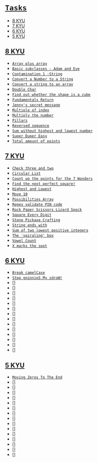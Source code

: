 # [`Tasks`](../index.md)

- [8 KYU](#8-kyu)
- [7 KYU](#7-kyu)
- [6 KYU](#6-kyu)
- [5 KYU](#5-kyu)

## [8 KYU](#tasks)

- [`Array plus array`](<./Codewars/8 KYU/Array plus array.md>)
- [`Basic subclasses - Adam and Eve`](<./Codewars/8 KYU/Basic subclasses - Adam and Eve.md>)
- [`Contamination 1 -String`](<./Codewars/8 KYU/Contamination 1 -String.md>)
- [`Convert a Number to a String`](<./Codewars/8 KYU/Convert a Number to a String.md>)
- [`Convert a string to an array`](<./Codewars/8 KYU/Convert a string to an array.md>)
- [`Double Char`](<./Codewars/8 KYU/Double Char.md>)
- [`Find out whether the shape is a cube`](<./Codewars/8 KYU/Find out whether the shape is a cube.md>)
- [`Fundamentals Return`](<./Codewars/8 KYU/Fundamentals Return.md>)
- [`Jenny's secret message`](<./Codewars/8 KYU/Jenny's secret message.md>)
- [`Multiple of index`](<./Codewars/8 KYU/Multiple of index.md>)
- [`Multiply the number`](<./Codewars/8 KYU/Multiply the number.md>)
- [`Pillars`](<./Codewars/8 KYU/Pillars.md>)
- [`Reversed sequence`](<./Codewars/8 KYU/Reversed sequence.md>)
- [`Sum without highest and lowest number`](<./Codewars/8 KYU/Sum without highest and lowest number.md>)
- [`Super Duper Easy`](<./Codewars/8 KYU/Super Duper Easy.md>)
- [`Total amount of points`](<./Codewars/8 KYU/Total amount of points.md>)

## [7 KYU](#tasks)

- [`Check three and two`](<./Codewars/7 KYU/Check three and two.md>)
- [`Circular List`](<./Codewars/7 KYU/Circular List.md>)
- [`Count up the points for the 7 Wonders`](<./Codewars/7 KYU/Count up the points for the 7 Wonders.md>)
- [`Find the next perfect square!`](<./Codewars/7 KYU/Find the next perfect square!.md>)
- [`Highest and Lowest`](<./Codewars/7 KYU/Highest and Lowest.md>)
- [`Move 10`](<./Codewars/7 KYU/Move 10.md>)
- [`Possibilities Array`](<./Codewars/7 KYU/Possibilities Array.md>)
- [`Regex validate PIN code`](<./Codewars/7 KYU/Regex validate PIN code.md>)
- [`Rock Paper Scissors Lizard Spock`](<./Codewars/7 KYU/Rock Paper Scissors Lizard Spock.md>)
- [`Square Every Digit`](<./Codewars/7 KYU/Square Every Digit.md>)
- [`Stone Pickaxe Crafting`](<./Codewars/7 KYU/Stone Pickaxe Crafting.md>)
- [`String ends with`](<./Codewars/7 KYU/String ends with.md>)
- [`Sum of two lowest positive integers`](<./Codewars/7 KYU/Sum of two lowest positive integers.md>)
- [`The 'spiraling' box`](<./Codewars/7 KYU/The 'spiraling' box.md>)
- [`Vowel Count`](<./Codewars/7 KYU/Vowel Count.md>)
- [`X marks the spot`](<./Codewars/7 KYU/X marks the spot.md>)

## [6 KYU](#tasks)

- [`Break camelCase`](<./Codewars/6 KYU/Break camelCase.md>)
- [`Stop gninnipS My sdroW!`](<./Codewars/6 KYU/Stop gninnipS My sdroW!.md>)
- []
- []
- []
- []
- []
- []
- []
- []
- []
- []
- []
- []
- []
- []

## [5 KYU](#tasks)

- [`Moving Zeros To The End`](<./Codewars/5 KYU/Moving Zeros To The End.md>)
- []
- []
- []
- []
- []
- []
- []
- []
- []
- []
- []
- []
- []
- []
- []
